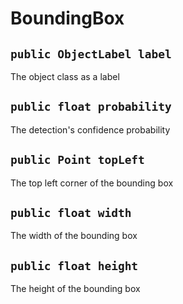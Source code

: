 # BoundingBox

## `public ObjectLabel label`

The object class as a label

## `public float probability`

The detection's confidence probability

## `public Point topLeft`

The top left corner of the bounding box

## `public float width`

The width of the bounding box

## `public float height`

The height of the bounding box
